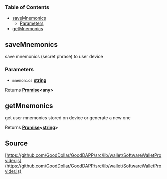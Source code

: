 <!-- Generated by documentation.js. Update this documentation by updating the source code. -->

### Table of Contents

-   [saveMnemonics][1]
    -   [Parameters][2]
-   [getMnemonics][3]

## saveMnemonics

save mnemonics (secret phrase) to user device

### Parameters

-   `mnemonics` **[string][4]** 

Returns **[Promise][5]&lt;any>** 

## getMnemonics

get user mnemonics stored on device or generate a new one

Returns **[Promise][5]&lt;[string][4]>** 

[1]: #savemnemonics

[2]: #parameters

[3]: #getmnemonics

[4]: https://developer.mozilla.org/docs/Web/JavaScript/Reference/Global_Objects/String

[5]: https://developer.mozilla.org/docs/Web/JavaScript/Reference/Global_Objects/Promise
## Source
[https://github.com/GoodDollar/GoodDAPP/src/lib/wallet/SoftwareWalletProvider.js](https://github.com/GoodDollar/GoodDAPP/src/lib/wallet/SoftwareWalletProvider.js)

